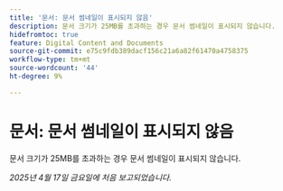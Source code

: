 ```yaml
---
title: '문서: 문서 썸네일이 표시되지 않음'
description: 문서 크기가 25MB를 초과하는 경우 문서 썸네일이 표시되지 않습니다.
hidefromtoc: true
feature: Digital Content and Documents
source-git-commit: e75c9fdb389dacf156c21a6a82f61470a4758375
workflow-type: tm+mt
source-wordcount: '44'
ht-degree: 9%

---
```



# 문서: 문서 썸네일이 표시되지 않음

문서 크기가 25MB를 초과하는 경우 문서 썸네일이 표시되지 않습니다.

_2025년 4월 17일 금요일에 처음 보고되었습니다._
